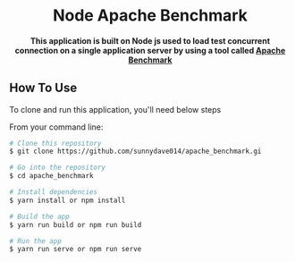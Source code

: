 <h1 align="center"> Node Apache Benchmark</h1>
<h4 align="center">This application is built on Node js used to load test concurrent connection on a single application server by using a tool called <a href="https://httpd.apache.org/docs/2.4/programs/ab.html" target="_blank">Apache Benchmark</a></h4>

## How To Use

To clone and run this application, you'll need below steps

From your command line:

```bash
# Clone this repository
$ git clone https://github.com/sunnydave014/apache_benchmark.gi

# Go into the repository
$ cd apache_benchmark

# Install dependencies
$ yarn install or npm install

# Build the app
$ yarn run build or npm run build

# Run the app
$ yarn run serve or npm run serve
```
